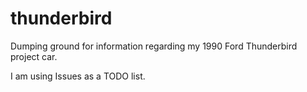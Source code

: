 # thunderbird
Dumping ground for information regarding my 1990 Ford Thunderbird project car.

I am using Issues as a TODO list.